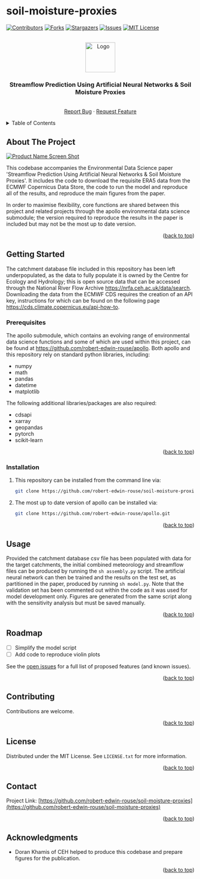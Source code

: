 # soil-moisture-proxies

<a name="readme-top"></a>


<!-- PROJECT SHIELDS -->
[![Contributors][contributors-shield]][contributors-url]
[![Forks][forks-shield]][forks-url]
[![Stargazers][stars-shield]][stars-url]
[![Issues][issues-shield]][issues-url]
[![MIT License][license-shield]][license-url]


<!-- PROJECT HEADER -->
<br />
<div align="center">
  <a href="https://github.com/robert-edwin-rouse/soil-moisture-proxies">
    <img src="images/logo.png" alt="Logo" width="80" height="80">
  </a>

<h3 align="center">Streamflow Prediction Using Artificial Neural Networks &amp; Soil Moisture Proxies
</h3>

  <p align="center">
    <br />
    <a href="https://github.com/robert-edwin-rouse/soil-moisture-proxies/issues">Report Bug</a>
    ·
    <a href="https://github.com/robert-edwin-rouse/soil-moisture-proxies/issues">Request Feature</a>
  </p>
</div>


<!-- TABLE OF CONTENTS -->
<details>
  <summary>Table of Contents</summary>
  <ol>
    <li>
      <a href="#about-the-project">About The Project</a>
      <ul>
        <li><a href="#built-with">Built With</a></li>
      </ul>
    </li>
    <li>
      <a href="#getting-started">Getting Started</a>
      <ul>
        <li><a href="#prerequisites">Prerequisites</a></li>
        <li><a href="#installation">Installation</a></li>
      </ul>
    </li>
    <li><a href="#usage">Usage</a></li>
    <li><a href="#roadmap">Roadmap</a></li>
    <li><a href="#contributing">Contributing</a></li>
    <li><a href="#license">License</a></li>
    <li><a href="#contact">Contact</a></li>
    <li><a href="#acknowledgments">Acknowledgments</a></li>
  </ol>
</details>


<!-- ABOUT THE PROJECT -->
## About The Project

[![Product Name Screen Shot][product-screenshot]](./figures/54057-P-2012.png)

This codebase accompanies the Environmental Data Science paper 'Streamflow Prediction Using Artificial Neural Networks &amp; Soil Moisture Proxies'.  It includes the code to download the requisite ERA5 data from the ECMWF Copernicus Data Store, the code to run the model and reproduce all of the results, and reproduce the main figures from the paper.

In order to maximise flexibility, core functions are shared between this project and related projects through the apollo environmental data science submodule; the version required to reproduce the results in the paper is included but may not be the most up to date version.

<p align="right">(<a href="#readme-top">back to top</a>)</p>


<!-- GETTING STARTED -->
## Getting Started

The catchment database file included in this repository has been left underpopulated, as the data to fully populate it is owned by the Centre for Ecology and Hydrology; this is open source data that can be accessed through the National River Flow Archive https://nrfa.ceh.ac.uk/data/search.  Downloading the data from the ECMWF CDS requires the creation of an API key, instructions for which can be found on the following page https://cds.climate.copernicus.eu/api-how-to.

### Prerequisites

The apollo submodule, which contains an evolving range of environmental data science functions and some of which are used within this project, can be found at https://github.com/robert-edwin-rouse/apollo.  Both apollo and this repository rely on standard python libraries, including:
  * numpy
  * math
  * pandas
  * datetime
  * matplotlib

The following additional libraries/packages are also required:
  * cdsapi
  * xarray
  * geopandas
  * pytorch
  * scikit-learn

<p align="right">(<a href="#readme-top">back to top</a>)</p>

### Installation

1. This repository can be installed from the command line via:
   ```sh
   git clone https://github.com/robert-edwin-rouse/soil-moisture-proxies.git
   ```
2. The most up to date version of apollo can be installed via:
   ```sh
   git clone https://github.com/robert-edwin-rouse/apollo.git
   ```

<p align="right">(<a href="#readme-top">back to top</a>)</p>



<!-- USAGE EXAMPLES -->
## Usage

Provided the catchment database csv file has been populated with data for the target catchments, the initial combined meteorology and streamflow files can be produced by running the ```sh assembly.py``` script.  The artificial neural network can then be trained and the results on the test set, as partitioned in the paper, produced by running ```sh model.py```.  Note that the validation set has been commented out within the code as it was used for model development only.  Figures are generated from the same script along with the sensitivity analysis but must be saved manually.

<p align="right">(<a href="#readme-top">back to top</a>)</p>



<!-- ROADMAP -->
## Roadmap

- [ ] Simplify the model script
- [ ] Add code to reproduce violin plots

See the [open issues](https://github.com/robert-edwin-rouse/soil-moisture-proxies/issues) for a full list of proposed features (and known issues).

<p align="right">(<a href="#readme-top">back to top</a>)</p>



<!-- CONTRIBUTING -->
## Contributing

Contributions are welcome.

<p align="right">(<a href="#readme-top">back to top</a>)</p>


<!-- LICENSE -->
## License

Distributed under the MIT License. See `LICENSE.txt` for more information.

<p align="right">(<a href="#readme-top">back to top</a>)</p>


<!-- CONTACT -->
## Contact

Project Link: [https://github.com/robert-edwin-rouse/soil-moisture-proxies](https://github.com/robert-edwin-rouse/soil-moisture-proxies)

<p align="right">(<a href="#readme-top">back to top</a>)</p>


<!-- ACKNOWLEDGMENTS -->
## Acknowledgments

* Doran Khamis of CEH helped to produce this codebase and prepare figures for the publication.

<p align="right">(<a href="#readme-top">back to top</a>)</p>


<!-- MARKDOWN LINKS & IMAGES -->
<!-- https://www.markdownguide.org/basic-syntax/#reference-style-links -->
[contributors-shield]: https://img.shields.io/github/contributors/robert-edwin-rouse/soil-moisture-proxies.svg?style=for-the-badge
[contributors-url]: https://github.com/robert-edwin-rouse/soil-moisture-proxies/graphs/contributors
[forks-shield]: https://img.shields.io/github/forks/robert-edwin-rouse/soil-moisture-proxies.svg?style=for-the-badge
[forks-url]: https://github.com/robert-edwin-rouse/soil-moisture-proxies/network/members
[stars-shield]: https://img.shields.io/github/stars/robert-edwin-rouse/soil-moisture-proxies.svg?style=for-the-badge
[stars-url]: https://github.com/robert-edwin-rouse/soil-moisture-proxies/stargazers
[issues-shield]: https://img.shields.io/github/issues/robert-edwin-rouse/soil-moisture-proxies.svg?style=for-the-badge
[issues-url]: https://github.com/robert-edwin-rouse/soil-moisture-proxies/issues
[license-shield]: https://img.shields.io/github/license/robert-edwin-rouse/soil-moisture-proxies.svg?style=for-the-badge
[license-url]: https://github.com/othneildrew/Best-README-Template/blob/master/LICENSE.txt
[product-screenshot]: ./figures/54057-P-2012.png